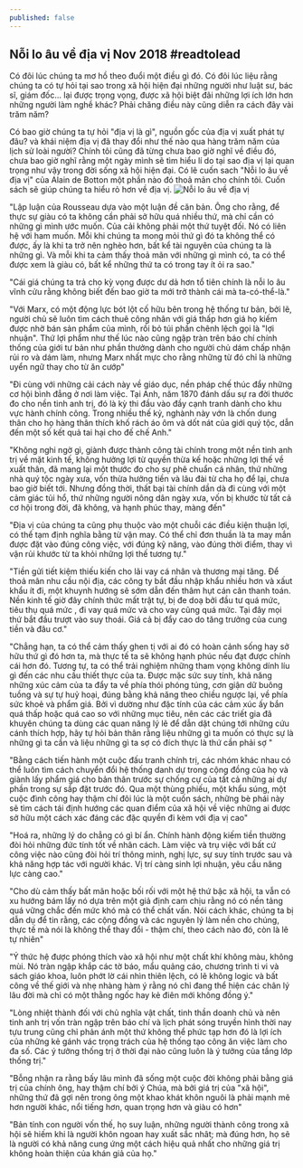 ```yaml
---
published: false
---
```

## Nỗi lo âu về địa vị Nov 2018 #readtolead

Có đôi lúc chúng ta mơ hồ theo đuổi một điều gì đó. Có đôi lúc liệu rằng chúng ta có tự hỏi tại sao trong xã hội hiện đại những người như luật sư, bác sĩ, giám đốc... lại được trọng vọng, được xã hội biệt đãi những lợi ích lớn hơn những người làm nghề khác? Phải chăng điều này cũng diễn ra cách đây vài trăm năm?

Có bao giờ chúng ta tự hỏi "địa vị là gì", nguồn gốc của địa vị xuất phát tự đâu? và khái niệm địa vị đã thay đổi như thế nào qua hàng trăm năm của lịch sử loài người? Chính tôi cũng đã từng chưa bao giờ nghĩ về điều đó, chưa bao giờ nghĩ rằng một ngày mình sẽ tìm hiểu lí do tại sao địa vị lại quan trọng như vậy trong đời sống xã hội hiện đại. Có lẽ cuốn sach "Nỗi lo âu về địa vị" của Alain de Botton một phần nào đó thoả mản cho chính tôi. Cuốn sách sẽ giúp chúng ta hiểu rỏ hơn về địa vị. 
![Nỗi lo âu về địa vị]({{site.baseurl}}/_images/IMG_2153.JPG)



"Lập luận của Rousseau dựa vào một luận đề căn bản. Ông cho rằng, để thực sự giàu có ta không cần phải sở hữu quá nhiều thứ, mà chỉ cần có những gì mình ước muốn. Của cải không phải một thứ tuyệt đối. Nó có liên hệ với ham muốn. Mỗi khi chúng ta mong mỏi thứ gì đó ta không thể có được, ấy là khi ta trở nên nghèo hơn, bất kể tài nguyên của chúng ta là những gì. Và mỗi khi ta cảm thấy thoả mãn với những gì mình có, ta có thể được xem là giàu có, bất kể những thứ ta có trong tay ít ỏi ra sao."


"Cái giá chúng ta trả cho kỳ vọng được dư dả hơn tổ tiên chính là nỗi lo âu vĩnh cửu rằng không biết đến bao giờ ta mới trở thành cái mà ta-có-thể-là."

"Với Marx, có một động lực bót lột cố hữu bên trong hệ thống tư bản, bởi lẽ, người chủ sẽ luôn tìm cách thuê công nhân với giá thấp hơn giá họ kiếm được nhờ bán sản phẩm của mình, rồi bỏ túi phần chênh lệch gọi là "lợi nhuận". Thứ lợi phẩm như thế lúc nào cũng ngập tràn trên báo chí chính thống của giới tư bản như phần thưởng dành cho người chủ dám chấp nhận rủi ro và dám làm, nhưng Marx nhất mực cho rằng những từ đó chỉ là những uyển ngữ thay cho từ ăn cướp"

"Đi cùng với những cải cách này về giáo dục, nền pháp chế thúc đẩy những cơ hội bình đẳng ở nơi làm việc. Tại Anh, năm 1870 đánh dấu sự ra đời thước đo cho nền tinh anh trị, đó là kỳ thi đầu vào đầy cạnh tranh dành cho khu vực hành chính công. Trong nhiều thế kỷ, nghành này vớn là chốn dung thân cho họ hàng thân thích khố rách áo ôm và dốt nát của giới quý tộc, dẫn đến một số kết quả tai hại cho đế chế Anh."

"Không nghi ngờ gì, giành được thành công tài chính trong một nền tinh anh trị về mặt kinh tế, không hưởng lợi từ quyền thừa kế hoặc những lợi thế về xuất thân, đã mang lại một thước đo cho sự phê chuẩn cá nhân, thứ những nhà quý tộc ngày xưa, vốn thừa hưởng tiền và lâu đài từ cha họ để lại, chưa bao giờ biết tới. Nhưng đồng thời, thất bại tài chính dần dà đi cùng với một cảm giác tủi hổ, thứ những người nông dân ngày xưa, vốn bị khước từ tất cả cơ hội trong đời, đã không, và hạnh phúc thay, màng đến"

"Địa vị của chúng ta cũng phụ thuộc vào một chuỗi các điều kiện thuận lợi, có thể tạm định nghĩa bằng từ vận may. Có thể chỉ đơn thuần là ta may mắn được đặt vào đúng công việc, với đúng kỹ năng, vào đúng thời điểm, thay vì vận rủi khước từ ta khỏi những lợi thế tương tự."

"Tiền gửi tiết kiệm thiếu kiến cho lãi vay cá nhân và thương mại tăng. Để thoả mãn nhu cầu nội địa, các công ty bắt đầu nhập khẩu nhiều hơn và xấut khẩu ít đi, một khuynh hướng sẽ sớm dẫn đến thâm hụt cán cân thanh toán. Nền kinh tế giờ đây chính thức mất trật tự, bị đe doạ bởi đầu tư quá mức, tiêu thụ quá mức , đi vay quá mức và cho vay cũng quá mức. Tại đây mọi thứ bắt đầu trượt vào suy thoái. Giá cả bị đẩy cao do tăng trưởng của cung tiền và đâu cơ."

"Chẳng hạn, ta có thể cảm thấy ghen tị với ai đó có hoàn cảnh sống hay sở hữu thứ gì đó hơn ta, mà thực tế ta sẽ không hạnh phúc nếu đạt được chính cái hơn đó. Tương tự, ta có thể trải nghiệm những tham vọng không dính líu gì đến các nhu cầu thiết thực của ta. Được mặc sức suy tính, khả năng những xúc cảm của ta đẩy ta về phía thói phóng túng, cơn giận dữ buông tuồng và sự tự huỷ hoại, đúng bằng khả năng theo chiều ngược lại, về phía sức khoẻ và phẩm giá. Bởi vì dường như đặc tính của các cảm xúc ấy bắn quá thấp hoặc quá cao so với những mục tiêu, nên các các triết gia đã khuyên chúng ta dùng các quan năng lý lẽ để dẫn dặt chúng tới những cứu cánh thích hợp, hãy tự hỏi bản thân rằng liệu những gì ta muốn có thực sự là những gì ta cần và liệu những gì ta sợ có đích thực là thứ cần phải sợ
"

"Bằng cách tiến hành một cuộc đấu tranh chính trị, các nhóm khác nhau có thể luôn tìm cách chuyển đổi hệ thống danh dự trong cộng đồng của họ và giành lấy phẩm giá cho bản thân trước sự chống cự của tất cả những ai dự phần trong sự sắp đặt trước đó. Qua một thùng phiếu, một khẩu súng, một cuộc đình công hay thậm chí đôi lúc là một cuốn sách, những bè phái này sẽ tìm cách tái định hướng các quan điểm của xã hội về việc những ai được sở hữu một cách xác đáng các đặc quyền đi kèm với địa vị cao"

"Hoá ra, những lý do chẳng có gì bí ẩn. Chính hành động kiếm tiền thường đòi hỏi những đức tính tốt về nhân cách. Làm việc và trụ việc với bất cứ công việc nào cũng đòi hỏi trí thông minh, nghị lực, sự suy tính trước sau và khả năng hợp tác với người khác. Vị trí càng sinh lợi nhuận, yêu cầu năng lực càng cao."

"Cho dù cảm thấy bất mãn hoặc bối rối với một hệ thứ bậc xã hội, ta vẫn có xu hướng bám lấy nó dựa trên một giả định cam chịu rằng nó có nền tảng quá vững chắc đến mức khó mà có thể chất vấn. Nói cách khác, chúng ta bị dẫn dụ để tin rằng, các cộng đồng và các nguyên lý làm nền cho chúng, thực tế mà nói là không thể thay đổi - thậm chí, theo cách nào đó, còn là lẽ tự nhiên"

"Ý thức hệ được phóng thích vào xã hội như một chất khí không màu, không mùi. Nó tràn ngập khắp các tờ báo, mẩu quảng cáo, chương trình ti vi và sách giáo khoa, luôn phớt lờ cái nhìn thiên lệch, có lẽ không logic và bất công về thế giới và nhẹ nhàng hàm ý rằng nó chỉ đang thể hiện các chân lý lâu đời mà chỉ có một thằng ngốc hay kẻ điên mới không đồng ý."

"Lòng nhiệt thành đối với chủ nghĩa vật chất, tinh thần doanh chủ và nên tinh anh trị vốn tràn ngập trên báo chí và lịch phát sóng truyền hình thời nay tựu trung cũng chỉ phản ánh một thứ không thể phức tạp hơn đó là lợi ích của những kẻ gánh vác trọng trách của hệ thống tạo công ăn việc làm cho đa số. Các ý tưởng thống trị ở thời đại nào cũng luôn là ý tưởng của tầng lớp thống trị."

"Bỗng nhận ra rằng bấy lâu mình đã sống một cuộc đời không phải bằng giá trị của chính ông, hay thậm chí bởi ý Chúa, mà bởi giá trị của "xã hội", những thứ đã gợi nên trong ông một khao khát khôn nguôi là phải mạnh mẽ hơn người khác, nổi tiếng hơn, quan trọng hơn và giàu có hơn"

"Bản tính con người vốn thế, họ suy luận, những người thành công trong xã hội sẽ hiếm khi là người khôn ngoan hay xuất sắc nhât; mà đúng hơn, họ sẽ là người có khả năng cung ứng một cách hiệu quả nhất cho những giá trị không hoàn thiện của khán giả của họ."




